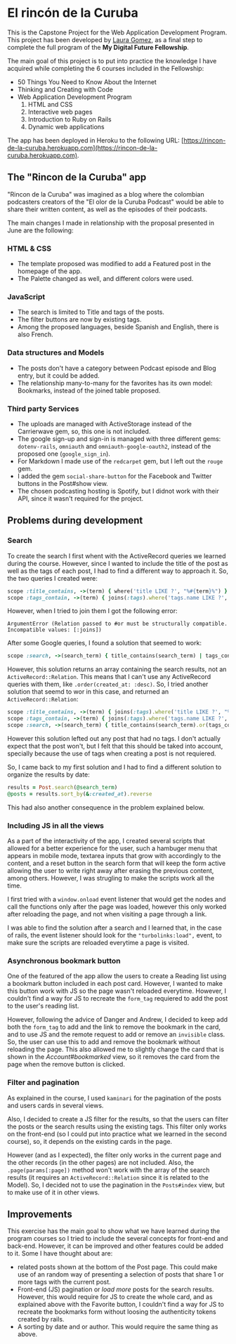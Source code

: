 # El rincón de la Curuba

This is the Capstone Project for the Web Application Development Program. This project has been developed by [Laura Gomez](https://elenagoto.ch/), as a final step to complete the full program of the **My Digital Future Fellowship**.

The main goal of this project is to put into practice the knowledge I have acquired while completing the 6 courses included in the Fellowship:

- 50 Things You Need to Know About the Internet
- Thinking and Creating with Code
- Web Application Development Program
  1. HTML and CSS
  2. Interactive web pages
  3. Introduction to Ruby on Rails
  4. Dynamic web applications

The app has been deployed in Heroku to the following URL: [https://rincon-de-la-curuba.herokuapp.com](https://rincon-de-la-curuba.herokuapp.com).

## The "Rincon de la Curuba" app

"Rincon de la Curuba" was imagined as a blog where the colombian podcasters creators of the "El olor de la Curuba Podcast" would be able to share their written content, as well as the episodes of their podcasts.

The main changes I made in relationship with the proposal presented in June are the following:

### HTML & CSS

- The template proposed was modified to add a Featured post in the homepage of the app.
- The Palette changed as well, and different colors were used.

### JavaScript

- The search is limited to Title and tags of the posts.
- The filter buttons are now by existing tags.
- Among the proposed languages, beside Spanish and English, there is also French.

### Data structures and Models

- The posts don't have a category between Podcast episode and Blog entry, but it could be added.
- The relationship many-to-many for the favorites has its own model: Bookmarks, instead of the joined table proposed.

### Third party Services

- The uploads are managed with ActiveStorage instead of the Carrierwave gem, so, this one is not included.
- The google sign-up and sign-in is managed with three different gems: `dotenv-rails`, `omniauth` and `omniauth-google-oauth2`, instead of the proposed one (`google_sign_in`).
- For Markdown I made use of the `redcarpet` gem, but I left out the `rouge` gem.
- I added the gem `social-share-button` for the Facebook and Twitter buttons in the Post#show view.
- The chosen podcasting hosting is Spotify, but I didnot work with their API, since it wasn't required for the project.

## Problems during development

### Search

To create the search I first whent with the ActiveRecord queries we learned during the course. However, since I wanted to include the title of the post as well as the tags of each post, I had to find a different way to approach it. So, the two queries I created were:

```Ruby
scope :title_contains, ->(term) { where('title LIKE ?', "%#{term}%") }
scope :tags_contain, ->(term) { joins(:tags).where('tags.name LIKE ?', "%#{term}%") }

```

However, when I tried to join them I got the following error:

```console
ArgumentError (Relation passed to #or must be structurally compatible. Incompatible values: [:joins])
```

After some Google queries, I found a solution that seemed to work:

```Ruby
scope :search, ->(search_term) { title_contains(search_term) | tags_contain(search_term) }
```

However, this solution returns an array containing the search results, not an `ActiveRecord::Relation`. This means that I can't use any ActiveRecord queries with them, like `.order(created_at: :desc)`. So, I tried another solution that seemd to wor in this case, and returned an `ActiveRecord::Relation`:

```Ruby
scope :title_contains, ->(term) { joins(:tags).where('title LIKE ?', "%#{term}%") }
scope :tags_contain, ->(term) { joins(:tags).where('tags.name LIKE ?', "%#{term}%")}
scope :search, ->(search_term) { title_contains(search_term).or(tags_contain(search_term)).group('posts.id')}
```

However this solution lefted out any post that had no tags. I don't actually expect that the post won't, but I felt that this should be taked into account, specially because the use of tags when creating a post is not requiered.

So, I came back to my first solution and I had to find a different solution to organize the results by date:

```Ruby
results = Post.search(@search_term)
@posts = results.sort_by(&:created_at).reverse
```

This had also another consequence in the problem explained below.

### Including JS in all the views

As a part of the interactivity of the app, I created several scripts that allowed for a better experience for the user, such a hambuger menu that appears in mobile mode, textarea inputs that grow with accordingly to the content, and a reset button in the search form that will keep the form active allowing the user to write right away after erasing the previous content, among others. However, I was strugling to make the scripts work all the time.

I first tried with a `window.onload` event listener that would get the nodes and call the functions only after the page was loaded, however this only worked after reloading the page, and not when visiting a page through a link.

I was able to find the solution after a search and I learned that, in the case of rails, the event listener should look for the `"turbolinks:load",` event, to make sure the scripts are reloaded everytime a page is visited.

### Asynchronous bookmark button

One of the featured of the app allow the users to create a Reading list using a bookmark button included in each post card. However, I wanted to make this button work with JS so the page wasn't reloaded everytime. However, I couldn't find a way for JS to recreate the `form_tag` requiered to add the post to the user's reading list.

However, following the advice of Danger and Andrew, I decided to keep add both the `form_tag` to add and the link to remove the bookmark in the card, and to use JS and the remote request to add or remove an `invisible` class. So, the user can use this to add and remove the bookmark without reloading the page. This also allowed me to slightly change the card that is shown in the _Account#bookmarked_ view, so it removes the card from the page when the remove button is clicked.

### Filter and pagination

As explained in the course, I used `kaminari` for the pagination of the posts and users cards in several views.

Also, I decided to create a JS filter for the results, so that the users can filter the posts or the search results using the existing tags. This filter only works on the front-end (so I could put into practice what we learned in the second course), so, it depends on the existing cards in the page.

However (and as I expected), the filter only works in the current page and the other records (in the other pages) are not included. Also, the `.page(params[:page])` method won't work with the array of the search results (it requires an `ActiveRecord::Relation` since it is related to the Model). So, I decided not to use the pagination in the `Posts#index` view, but to make use of it in other views.

## Improvements

This exercise has the main goal to show what we have learned during the program courses so I tried to include the several concepts for front-end and back-end. However, it can be improved and other features could be added to it. Some I have thought about are:

- related posts shown at the bottom of the Post page. This could make use of an random way of presenting a selection of posts that share 1 or more tags with the current post.
- Front-end (JS) pagination or _load more_ posts for the search results. However, this would require for JS to create the whole card, and as explained above with the Favorite button, I couldn't find a way for JS to recreate the bookmarks form without loosing the authenticity tokens created by rails.
- A sorting by date and or author. This would require the same thing as above.
